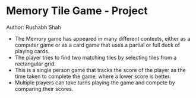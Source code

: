 # Memory Tile Game - Project
Author: Rushabh Shah
- The Memory game has appeared in many different contexts,
  either as a computer game or as a card game that uses a partial or full deck of playing cards.
- The player tries to find two matching tiles by selecting tiles from a rectangular grid.
- This is a single person game that tracks the score of the player
  as the time taken to complete the game, where a lower score is better.
- Multiple players can take turns playing the game and compete by comparing their scores.
